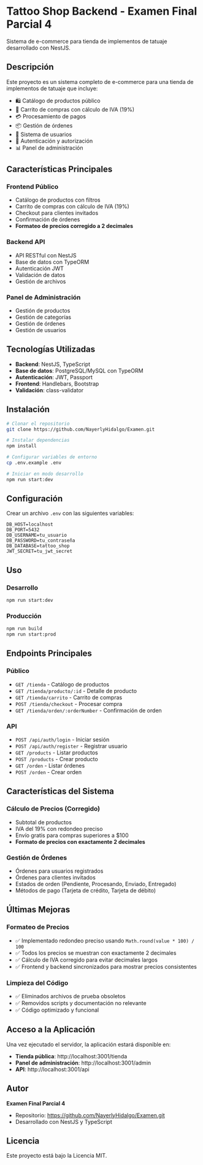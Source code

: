 # Tattoo Shop Backend - Examen Final Parcial 4

Sistema de e-commerce para tienda de implementos de tatuaje desarrollado con NestJS.

## Descripción

Este proyecto es un sistema completo de e-commerce para una tienda de implementos de tatuaje que incluye:

- 🛍️ Catálogo de productos público
- 🛒 Carrito de compras con cálculo de IVA (19%)
- 💳 Procesamiento de pagos
- 📦 Gestión de órdenes
- 👥 Sistema de usuarios
- 🔐 Autenticación y autorización
- 📊 Panel de administración

## Características Principales

### Frontend Público
- Catálogo de productos con filtros
- Carrito de compras con cálculo de IVA (19%)
- Checkout para clientes invitados
- Confirmación de órdenes
- **Formateo de precios corregido a 2 decimales**

### Backend API
- API RESTful con NestJS
- Base de datos con TypeORM
- Autenticación JWT
- Validación de datos
- Gestión de archivos

### Panel de Administración
- Gestión de productos
- Gestión de categorías
- Gestión de órdenes
- Gestión de usuarios

## Tecnologías Utilizadas

- **Backend**: NestJS, TypeScript
- **Base de datos**: PostgreSQL/MySQL con TypeORM
- **Autenticación**: JWT, Passport
- **Frontend**: Handlebars, Bootstrap
- **Validación**: class-validator

## Instalación

```bash
# Clonar el repositorio
git clone https://github.com/NayerlyHidalgo/Examen.git

# Instalar dependencias
npm install

# Configurar variables de entorno
cp .env.example .env

# Iniciar en modo desarrollo
npm run start:dev
```

## Configuración

Crear un archivo `.env` con las siguientes variables:

```env
DB_HOST=localhost
DB_PORT=5432
DB_USERNAME=tu_usuario
DB_PASSWORD=tu_contraseña
DB_DATABASE=tattoo_shop
JWT_SECRET=tu_jwt_secret
```

## Uso

### Desarrollo
```bash
npm run start:dev
```

### Producción
```bash
npm run build
npm run start:prod
```

## Endpoints Principales

### Público
- `GET /tienda` - Catálogo de productos
- `GET /tienda/producto/:id` - Detalle de producto
- `GET /tienda/carrito` - Carrito de compras
- `POST /tienda/checkout` - Procesar compra
- `GET /tienda/orden/:orderNumber` - Confirmación de orden

### API
- `POST /api/auth/login` - Iniciar sesión
- `POST /api/auth/register` - Registrar usuario
- `GET /products` - Listar productos
- `POST /products` - Crear producto
- `GET /orden` - Listar órdenes
- `POST /orden` - Crear orden

## Características del Sistema

### Cálculo de Precios (Corregido)
- Subtotal de productos
- IVA del 19% con redondeo preciso
- Envío gratis para compras superiores a $100
- **Formato de precios con exactamente 2 decimales**

### Gestión de Órdenes
- Órdenes para usuarios registrados
- Órdenes para clientes invitados
- Estados de orden (Pendiente, Procesando, Enviado, Entregado)
- Métodos de pago (Tarjeta de crédito, Tarjeta de débito)

## Últimas Mejoras

### Formateo de Precios
- ✅ Implementado redondeo preciso usando `Math.round(value * 100) / 100`
- ✅ Todos los precios se muestran con exactamente 2 decimales
- ✅ Cálculo de IVA corregido para evitar decimales largos
- ✅ Frontend y backend sincronizados para mostrar precios consistentes

### Limpieza del Código
- ✅ Eliminados archivos de prueba obsoletos
- ✅ Removidos scripts y documentación no relevante
- ✅ Código optimizado y funcional

## Acceso a la Aplicación

Una vez ejecutado el servidor, la aplicación estará disponible en:
- **Tienda pública**: http://localhost:3001/tienda
- **Panel de administración**: http://localhost:3001/admin
- **API**: http://localhost:3001/api

## Autor

**Examen Final Parcial 4**
- Repositorio: https://github.com/NayerlyHidalgo/Examen.git
- Desarrollado con NestJS y TypeScript

## Licencia

Este proyecto está bajo la Licencia MIT.
